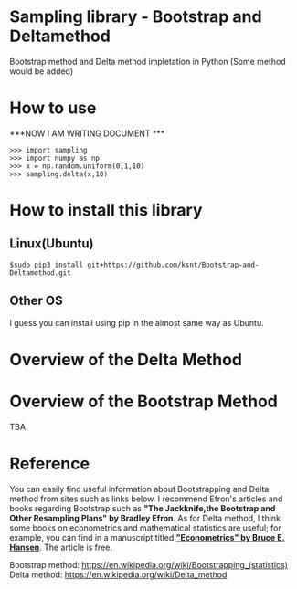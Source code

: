 # Sampling library - Bootstrap and Deltamethod
Bootstrap method and Delta method impletation in Python (Some method would be added)

# How to use

***NOW I AM WRITING DOCUMENT ***
```
>>> import sampling
>>> import numpy as np
>>> x = np.random.uniform(0,1,10)
>>> sampling.delta(x,10)
```

# How to install this library

## Linux(Ubuntu)
```
$sudo pip3 install git+https://github.com/ksnt/Bootstrap-and-Deltamethod.git
```

## Other OS
I guess you can install using pip in the almost same way as Ubuntu.


# Overview of the Delta Method


# Overview of the Bootstrap Method

TBA  

# Reference
You can easily find useful information about Bootstrapping and Delta method from sites such as links below. I recommend Efron's articles and books regarding Bootstrap such as **"The Jackknife,the Bootstrap and Other Resampling Plans" by Bradley Efron**. As for Delta method, I think some books on econometrics and mathematical statistics are useful; for example, you can find in a manuscript titled **["Econometrics" by Bruce E. Hansen](http://www.ssc.wisc.edu/~bhansen/econometrics/)**. The article is free.

Bootstrap method: https://en.wikipedia.org/wiki/Bootstrapping_(statistics) <br>
Delta method: https://en.wikipedia.org/wiki/Delta_method
